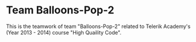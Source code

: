 Team Balloons-Pop-2
=====================================

This is the teamwork of team "Balloons-Pop-2" related to Telerik Academy's (Year 2013 - 2014) course "High Quaility Code".
